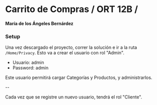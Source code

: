 ﻿# Carrito de Compras / ORT 12B /
#### María de los Ángeles Bernárdez

### Setup

Una vez descargado el proyecto, correr la solución e ir a la ruta `/Home/Privacy`. Esto va a crear el usuario con rol "Admin".

- Usuario: admin
- Password: admin

Este usuario permitirá cargar Categorías y Productos, y administrarlos.

--

Cada vez que se registre un nuevo usuario, tendrá el rol "Cliente".